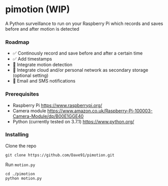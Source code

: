 # pimotion (WIP)

A Python surveillance to run on your Raspberry Pi which records and saves before and after motion is detected

### Roadmap
- ️✅ Continously record and save before and after a certain time
- ✅ Add timestamps
- 💬 Integrate motion detection
- 💭 Integrate cloud and/or personal network as secondary storage (optional setting)
- 💭 Email and SMS notifications

### Prerequisites

- Raspberry Pi https://www.raspberrypi.org/
- Camera module https://www.amazon.co.uk/Raspberry-Pi-100003-Camera-Module/dp/B00E1GGE40
- Python (currently tested on 3.7.1) https://www.python.org/

### Installing

Clone the repo

```
git clone https://github.com/Dave91/pimotion.git
```

Run `motion.py`

```
cd ./pimotion
python motion.py
```